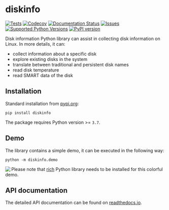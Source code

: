 # diskinfo
[![Tests](https://github.com/petersulyok/smfc/actions/workflows/test.yml/badge.svg)](https://github.com/petersulyok/smfc/actions/workflows/tests.yml)
[![Codecov](https://codecov.io/gh/petersulyok/diskinfo/branch/main/graph/badge.svg)](https://app.codecov.io/gh/petersulyok/diskinfo)
[![Documentation Status](https://readthedocs.org/projects/diskinfo/badge/?version=latest)](https://diskinfo.readthedocs.io/en/latest/?badge=latest)
[![Issues](https://img.shields.io/github/issues/petersulyok/diskinfo)](https://github.com/petersulyok/diskinfo/issues)
[![Supported Python Versions](https://img.shields.io/pypi/pyversions/diskinfo)](https://pypi.org/project/diskinfo)
[![PyPI version](https://badge.fury.io/py/diskinfo.svg)](https://badge.fury.io/py/diskinfo)

Disk information Python library can assist in collecting disk information on Linux. In more details, it can:

- collect information about a specific disk
- explore existing disks in the system
- translate between traditional and persistent disk names
- read disk temperature
- read SMART data of the disk

Installation
------------
Standard installation from [pypi.org](https://pypi.irg):

    pip install diskinfo

The package requires Python version >= `3.7`. 

Demo
----
The library contains a simple demo, it can be executed in the following way:

    python -m diskinfo.demo

<img src="https://github.com/petersulyok/diskinfo/raw/main/docs/diskinfo_rich_demo.png" align="left">

Please note that [rich](https://pypi.org/project/rich/) Python library needs to be installed for this colorful demo.

API documentation
-----------------
The detailed API documentation can be found on [readthedocs.io](https://diskinfo.readthedocs.io/en/latest/index.html).
